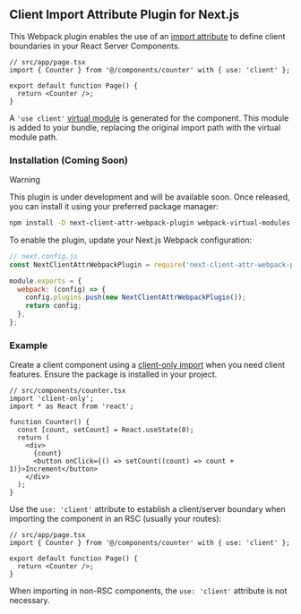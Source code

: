## Client Import Attribute Plugin for Next.js

This Webpack plugin enables the use of an [import attribute](https://developer.mozilla.org/en-US/docs/Web/JavaScript/Reference/Statements/import/with) to define client boundaries in your React Server Components.

```tsx
// src/app/page.tsx
import { Counter } from '@/components/counter' with { use: 'client' };

export default function Page() {
  return <Counter />;
}
```

A `'use client'` [virtual module](https://github.com/sysgears/webpack-virtual-modules) is generated for the component. This module is added to your bundle, replacing the original import path with the virtual module path.

### Installation (Coming Soon)

> [!WARNING]
> This plugin is under development and will be available soon. Once released, you can install it using your preferred package manager:

```bash
npm install -D next-client-attr-webpack-plugin webpack-virtual-modules
```

To enable the plugin, update your Next.js Webpack configuration:

```javascript
// next.config.js
const NextClientAttrWebpackPlugin = require('next-client-attr-webpack-plugin');

module.exports = {
  webpack: (config) => {
    config.plugins.push(new NextClientAttrWebpackPlugin());
    return config;
  },
};
```

### Example

Create a client component using a [client-only import](https://www.npmjs.com/package/client-only) when you need client features. Ensure the package is installed in your project.

```tsx
// src/components/counter.tsx
import 'client-only';
import * as React from 'react';

function Counter() {
  const [count, setCount] = React.useState(0);
  return (
    <div>
      {count}
      <button onClick={() => setCount((count) => count + 1)}>Increment</button>
    </div>
  );
}
```

Use the `use: 'client'` attribute to establish a client/server boundary when importing the component in an RSC (usually your routes):

```tsx
// src/app/page.tsx
import { Counter } from '@/components/counter' with { use: 'client' };

export default function Page() {
  return <Counter />;
}
```

When importing in non-RSC components, the `use: 'client'` attribute is not necessary.
